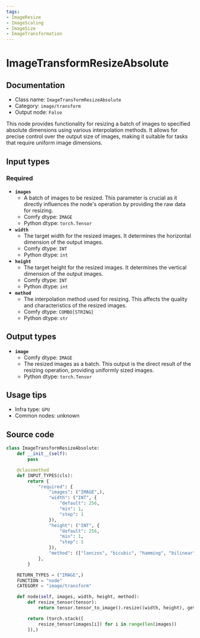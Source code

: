 ```yaml
---
tags:
- ImageResize
- ImageScaling
- ImageSize
- ImageTransformation
---
```


# ImageTransformResizeAbsolute
## Documentation
- Class name: `ImageTransformResizeAbsolute`
- Category: `image/transform`
- Output node: `False`

This node provides functionality for resizing a batch of images to specified absolute dimensions using various interpolation methods. It allows for precise control over the output size of images, making it suitable for tasks that require uniform image dimensions.
## Input types
### Required
- **`images`**
    - A batch of images to be resized. This parameter is crucial as it directly influences the node's operation by providing the raw data for resizing.
    - Comfy dtype: `IMAGE`
    - Python dtype: `torch.Tensor`
- **`width`**
    - The target width for the resized images. It determines the horizontal dimension of the output images.
    - Comfy dtype: `INT`
    - Python dtype: `int`
- **`height`**
    - The target height for the resized images. It determines the vertical dimension of the output images.
    - Comfy dtype: `INT`
    - Python dtype: `int`
- **`method`**
    - The interpolation method used for resizing. This affects the quality and characteristics of the resized images.
    - Comfy dtype: `COMBO[STRING]`
    - Python dtype: `str`
## Output types
- **`image`**
    - Comfy dtype: `IMAGE`
    - The resized images as a batch. This output is the direct result of the resizing operation, providing uniformly sized images.
    - Python dtype: `torch.Tensor`
## Usage tips
- Infra type: `GPU`
- Common nodes: unknown


## Source code
```python
class ImageTransformResizeAbsolute:
    def __init__(self):
        pass

    @classmethod
    def INPUT_TYPES(cls):
        return {
            "required": {
                "images": ("IMAGE",),
                "width": ("INT", {
                    "default": 256,
                    "min": 1,
                    "step": 1
                }),
                "height": ("INT", {
                    "default": 256,
                    "min": 1,
                    "step": 1
                }),
                "method": (["lanczos", "bicubic", "hamming", "bilinear", "box", "nearest"],),
            },
        }

    RETURN_TYPES = ("IMAGE",)
    FUNCTION = "node"
    CATEGORY = "image/transform"

    def node(self, images, width, height, method):
        def resize_tensor(tensor):
            return tensor.tensor_to_image().resize((width, height), get_sampler_by_name(method)).image_to_tensor()

        return (torch.stack([
            resize_tensor(images[i]) for i in range(len(images))
        ]),)

```
